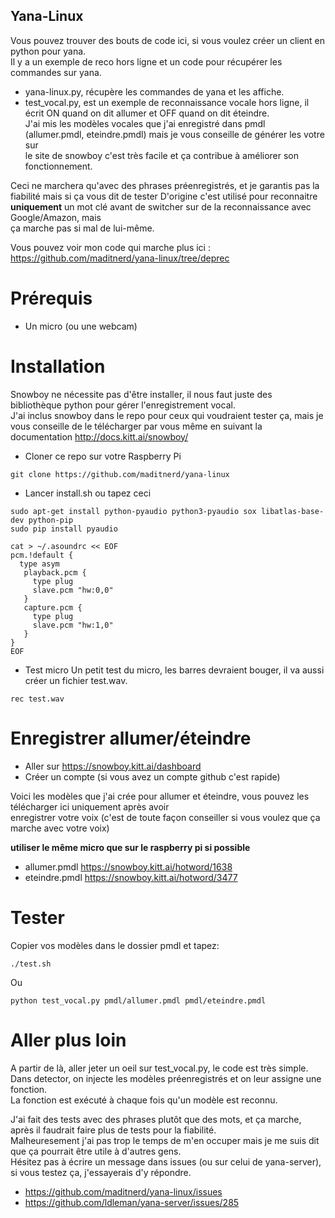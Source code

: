 Yana-Linux
----------
Vous pouvez trouver des bouts de code ici, si vous voulez créer un client en python pour yana.    
Il y a un exemple de reco hors ligne et un code pour récupérer les commandes sur yana.    

* yana-linux.py, récupère les commandes de yana et les affiche.  
* test_vocal.py, est un exemple de reconnaissance vocale hors ligne, il écrit ON quand on dit allumer et OFF quand on dit éteindre.   
J'ai mis les modèles vocales que j'ai enregistré dans pmdl (allumer.pmdl, eteindre.pmdl) mais je vous conseille de générer les votre sur    
le site de snowboy c'est très facile et ça contribue à améliorer son fonctionnement.

Ceci ne marchera qu'avec des phrases préenregistrés, et je garantis pas la fiabilité mais si ça vous dit de tester 
D'origine c'est utilisé pour reconnaitre **uniquement** un mot clé avant de switcher sur de la reconnaissance avec Google/Amazon, mais   
ça marche pas si mal de lui-même.   

Vous pouvez voir mon code qui marche plus ici : https://github.com/maditnerd/yana-linux/tree/deprec

# Prérequis

* Un micro (ou une webcam)

# Installation
Snowboy ne nécessite pas d'être installer, il nous faut juste des bibliothèque python pour gérer l'enregistrement vocal.    
J'ai inclus snowboy dans le repo pour ceux qui voudraient tester ça, mais je vous conseille de le télécharger par vous même en suivant 
la documentation
http://docs.kitt.ai/snowboy/

* Cloner ce repo sur votre Raspberry Pi
```
git clone https://github.com/maditnerd/yana-linux 
```

* Lancer install.sh ou tapez ceci
```
sudo apt-get install python-pyaudio python3-pyaudio sox libatlas-base-dev python-pip
sudo pip install pyaudio

cat > ~/.asoundrc << EOF
pcm.!default {
  type asym
   playback.pcm {
     type plug
     slave.pcm "hw:0,0"
   }
   capture.pcm {
     type plug
     slave.pcm "hw:1,0"
   }
}
EOF
```

* Test micro
Un petit test du micro, les barres devraient bouger, il va aussi créer un fichier test.wav.
```
rec test.wav
```

# Enregistrer allumer/éteindre
* Aller sur https://snowboy.kitt.ai/dashboard
* Créer un compte (si vous avez un compte github c'est rapide)

Voici les modèles que j'ai crée pour allumer et éteindre, vous pouvez les télécharger ici uniquement après avoir   
enregistrer votre voix (c'est de toute façon conseiller si vous voulez que ça marche avec votre voix)   

**utiliser le même micro que sur le raspberry pi si possible**
* allumer.pmdl
https://snowboy.kitt.ai/hotword/1638
* eteindre.pmdl
https://snowboy.kitt.ai/hotword/3477

# Tester
Copier vos modèles dans le dossier pmdl et tapez:
```
./test.sh
```
Ou
```
python test_vocal.py pmdl/allumer.pmdl pmdl/eteindre.pmdl
```

# Aller plus loin
A partir de là, aller jeter un oeil sur test_vocal.py, le code est très simple.     
Dans detector, on injecte les modèles préenregistrés et on leur assigne une fonction.   
La fonction est exécuté à chaque fois qu'un modèle est reconnu.

J'ai fait des tests avec des phrases plutôt que des mots, et ça marche, après il faudrait faire plus de tests pour la fiabilité.   
Malheuresement j'ai pas trop le temps de m'en occuper mais je me suis dit que ça pourrait être utile à d'autres gens.   
Hésitez pas à écrire un message dans issues (ou sur celui de yana-server), si vous testez ça, j'essayerais d'y répondre.
* https://github.com/maditnerd/yana-linux/issues
* https://github.com/ldleman/yana-server/issues/285

